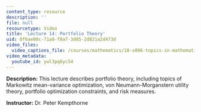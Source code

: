 ```yaml
---
content_type: resource
description: ''
file: null
resourcetype: Video
title: 'Lecture 14: Portfolio Theory'
uid: 0f6ae00c-71a8-f8a7-3d85-2d821a2d473d
video_files:
  video_captions_file: /courses/mathematics/18-s096-topics-in-mathematics-with-applications-in-finance-fall-2013/video-lectures/lecture-14-portfolio-theory/ywl3pq6yc54.vtt
video_metadata:
  youtube_id: ywl3pq6yc54
---
```


**Description:** This lecture describes portfolio theory, including topics of Markowitz mean-variance optimization, von Neumann-Morganstern utility theory, portfolio optimization constraints, and risk measures.

**Instructor:** Dr. Peter Kempthorne